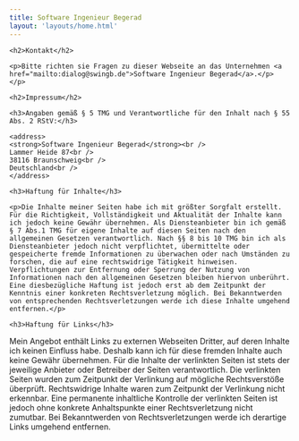 ```yaml
---
title: Software Ingenieur Begerad
layout: 'layouts/home.html'
---
```

    <h2>Kontakt</h2>

    <p>Bitte richten sie Fragen zu dieser Webseite an das Unternehmen <a href="mailto:dialog@swingb.de">Software Ingenieur Begerad</a>.</p>
    </p>

    <h2>Impressum</h2>

    <h3>Angaben gemäß § 5 TMG und Verantwortliche für den Inhalt nach § 55 Abs. 2 RStV:</h3>

    <address>
    <strong>Software Ingenieur Begerad</strong><br />
    Lammer Heide 87<br />
    38116 Braunschweig<br />
    Deutschland<br />
    </address>

    <h3>Haftung für Inhalte</h3>

    <p>Die Inhalte meiner Seiten habe ich mit größter Sorgfalt erstellt. Für die Richtigkeit, Vollständigkeit und Aktualität der Inhalte kann ich jedoch keine Gewähr übernehmen. Als Diensteanbieter bin ich gemäß § 7 Abs.1 TMG für eigene Inhalte auf diesen Seiten nach den allgemeinen Gesetzen verantwortlich. Nach §§ 8 bis 10 TMG bin ich als Diensteanbieter jedoch nicht verpflichtet, übermittelte oder gespeicherte fremde Informationen zu überwachen oder nach Umständen zu forschen, die auf eine rechtswidrige Tätigkeit hinweisen. Verpflichtungen zur Entfernung oder Sperrung der Nutzung von Informationen nach den allgemeinen Gesetzen bleiben hiervon unberührt. Eine diesbezügliche Haftung ist jedoch erst ab dem Zeitpunkt der Kenntnis einer konkreten Rechtsverletzung möglich. Bei Bekanntwerden von entsprechenden Rechtsverletzungen werde ich diese Inhalte umgehend entfernen.</p>

    <h3>Haftung für Links</h3>

<p>Mein Angebot enthält Links zu externen Webseiten Dritter, auf deren Inhalte ich keinen Einfluss habe. Deshalb kann ich für diese fremden Inhalte auch keine Gewähr übernehmen. Für die Inhalte der verlinkten Seiten ist stets der jeweilige Anbieter oder Betreiber der Seiten verantwortlich. Die verlinkten Seiten wurden zum Zeitpunkt der Verlinkung auf mögliche Rechtsverstöße überprüft. Rechtswidrige Inhalte waren zum Zeitpunkt der Verlinkung nicht erkennbar. Eine permanente inhaltliche Kontrolle der verlinkten Seiten ist jedoch ohne konkrete Anhaltspunkte einer Rechtsverletzung nicht zumutbar. Bei Bekanntwerden von Rechtsverletzungen werde ich derartige Links umgehend entfernen.</p>
